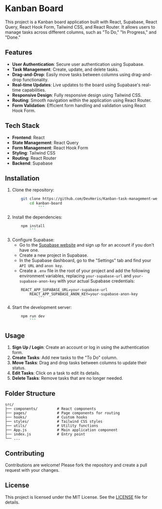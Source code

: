 # Kanban Board

This project is a Kanban board application built with React, Supabase, React Query, React Hook Form, Tailwind CSS, and React Router. It allows users to manage tasks across different columns, such as "To Do," "In Progress," and "Done."

## Features

- **User Authentication**: Secure user authentication using Supabase.
- **Task Management**: Create, update, and delete tasks.
- **Drag-and-Drop**: Easily move tasks between columns using drag-and-drop functionality.
- **Real-time Updates**: Live updates to the board using Supabase's real-time capabilities.
- **Responsive Design**: Fully responsive design using Tailwind CSS.
- **Routing**: Smooth navigation within the application using React Router.
- **Form Validation**: Efficient form handling and validation using React Hook Form.

## Tech Stack

- **Frontend**: React
- **State Management**: React Query
- **Form Management**: React Hook Form
- **Styling**: Tailwind CSS
- **Routing**: React Router
- **Backend**: Supabase

## Installation

1. Clone the repository:
   ````bash
       git clone https://github.com/DevHeris/Kanban-task-management-web-app.git
           cd kanban-board
               ```
   ````
2. Install the dependencies:
   ````bash
       npm install
           ```
   ````
3. Configure Supabase:
   - Go to the [Supabase website](https://supabase.io/) and sign up for an account if you don't have one.
   - Create a new project in Supabase.
   - In the Supabase dashboard, go to the "Settings" tab and find your `API URL` and `anon key`.
   - Create a `.env` file in the root of your project and add the following environment variables, replacing `your-supabase-url` and `your-supabase-anon-key` with your actual Supabase credentials:
   ````env
       REACT_APP_SUPABASE_URL=your-supabase-url
           REACT_APP_SUPABASE_ANON_KEY=your-supabase-anon-key
               ```
   ````
4. Start the development server:
   ````bash
       npm run dev
           ```
   ````

## Usage

1.  **Sign Up / Login**: Create an account or log in using the authentication form.
2.  **Create Tasks**: Add new tasks to the "To Do" column.
3.  **Move Tasks**: Drag and drop tasks between columns to update their status.
4.  **Edit Tasks**: Click on a task to edit its details.
5.  **Delete Tasks**: Remove tasks that are no longer needed.

## Folder Structure

```plaintext
src/
├── components/         # React components
├── pages/              # Page components for routing
├── hooks/              # Custom hooks
├── styles/             # Tailwind CSS styles
├── utils/              # Utility functions
├── App.js              # Main application component
├── index.js            # Entry point
└── ...
```

## Contributing

Contributions are welcome! Please fork the repository and create a pull request with your changes.

## License

This project is licensed under the MIT License. See the [LICENSE](LICENSE) file for details.
